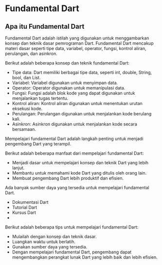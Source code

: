 # Fundamental Dart #

## Apa itu Fundamental Dart ##

Fundamental Dart adalah istilah yang digunakan untuk menggambarkan konsep dan teknik dasar pemrograman Dart. Fundamental Dart mencakup materi dasar seperti tipe data, variabel, operator, fungsi, kontrol aliran, perulangan, dan asinkron.

Berikut adalah beberapa konsep dan teknik fundamental Dart:
- Tipe data: Dart memiliki berbagai tipe data, seperti int, double, String, bool, dan List.
- Variabel: Variabel digunakan untuk menyimpan data.
- Operator: Operator digunakan untuk memanipulasi data.
- Fungsi: Fungsi adalah blok kode yang dapat digunakan untuk menjalankan tugas tertentu.
- Kontrol aliran: Kontrol aliran digunakan untuk menentukan urutan eksekusi kode.
- Perulangan: Perulangan digunakan untuk menjalankan kode berulang kali.
- Asinkron: Asinkron digunakan untuk menjalankan kode secara bersamaan.

Mempelajari fundamental Dart adalah langkah penting untuk menjadi pengembang Dart yang terampil.

Berikut adalah beberapa manfaat dari mempelajari fundamental Dart:

- Menjadi dasar untuk mempelajari konsep dan teknik Dart yang lebih lanjut.
- Membantu untuk memahami kode Dart yang ditulis oleh orang lain.
- Membuat pengembang Dart lebih produktif dan efisien.

Ada banyak sumber daya yang tersedia untuk mempelajari fundamental Dart.

- Dokumentasi Dart
- Tutorial Dart
- Kursus Dart
- 
Berikut adalah beberapa tips untuk mempelajari fundamental Dart:

- Mulailah dengan konsep dan teknik dasar.
- Luangkan waktu untuk berlatih.
- Gunakan sumber daya yang tersedia.
- Dengan mempelajari fundamental Dart, pengembang dapat mengembangkan perangkat lunak Dart yang lebih baik dan lebih efisien.
